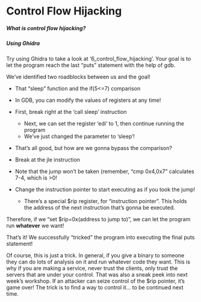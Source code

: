 # Control Flow Hijacking

##### What is control flow hijacking?



##### Using Ghidra

Try using Ghidra to take a look at ‘6_control_flow_hijacking’. Your goal is to let the program reach the last “puts” statement with the help of gdb.

We’ve identified two roadblocks between us and the goal!

- That “sleep” function and the if(5<=7) comparison
- In GDB, you can modify the values of registers at any time!
- First, break right at the ‘call sleep’ instruction
  - Next, we can set the register ‘edi’ to 1, then continue running the program
  - We’ve just changed the parameter to ‘sleep’!
- That’s all good, but how are we gonna bypass the comparison?
- Break at the jle instruction
- Note that the jump won’t be taken (remember, “cmp $0x4,$0x7” calculates 7-4, which is >0!
- Change the instruction pointer to start executing as if you took the jump!

	- There’s a special $rip register, for “instruction pointer”. This holds the address of the next instruction that’s gonna be executed.

Therefore, if we “set $rip=0x(address to jump to)”, we can let the program run **whatever** we want!

That’s it! We successfully “tricked” the program into executing the final puts statement!

Of course, this is just a trick. In general, if you give a binary to someone they can do lots of analysis on it and run whatever code they want. This is why if you are making a service, never trust the clients, only trust the servers that are under your control. That was also a sneak peek into next week’s workshop. If an attacker can seize control of the $rip pointer, it’s game over! The trick is to find a way to control it… to be continued next time.